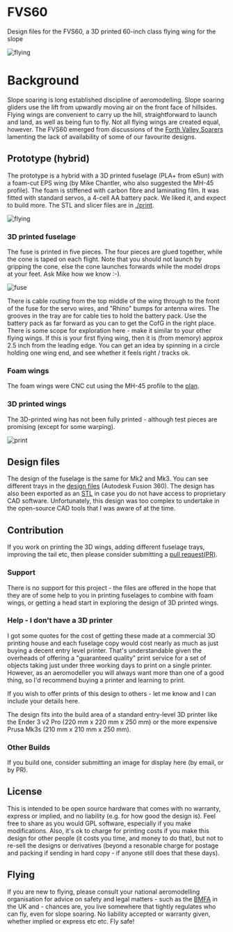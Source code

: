 # FVS60

Design files for the FVS60, a 3D printed 60-inch class flying wing for the slope

![flying](./img/complete.png)

# Background

Slope soaring is long established discipline of aeromodelling. Slope soaring gliders use the lift from upwardly moving air on the front face of hillsides. Flying wings are convenient to carry up the hill, straightforward to launch and land, as well as being fun to fly. Not all flying wings are created equal, however. The FVS60 emerged from discussions of the [Forth Valley Soarers](http://www.forthvalleysoarers.org.uk/) lamenting the lack of availability of some of our favourite designs.

## Prototype (hybrid)

The prototype is a hybrid with a 3D printed fuselage (PLA+ from eSun) with a foam-cut EPS wing (by Mike Chantler, who also suggested the MH-45 profile). The foam is stiffened with carbon fibre and laminating film. It was fitted with standard servos, a 4-cell AA battery pack. We liked it, and expect to build more. The STL and slicer files are in [./print](./print).

![flying](./img/flying.jpg)

### 3D printed fuselage

The fuse is printed in five pieces. The four pieces are glued together, while the cone is taped on each flight. Note that you should not launch by gripping the cone, else the cone launches forwards while the model drops at your feet. Ask Mike how we know :-).

![fuse](./img/fuse.png)

There is cable routing from the top middle of the wing through to the front of the fuse for the servo wires, and "Rhino" bumps for antenna wires. The grooves in the tray are for cable ties to hold the battery pack. Use the battery pack as far forward as you can to get the CofG in the right place. There is some scope for exploration here - make it similar to your other flying wings. If this is your first flying wing, then it is (from memory) approx 2.5 inch from the leading edge. You can get an idea by spinning in a circle holding one wing end, and see whether it feels right / tracks ok.

### Foam wings

The foam wings were CNC cut using the MH-45 profile to the [plan](./doc/plan.pdf).

### 3D printed wings

The 3D-printed wing has not been fully printed - although test pieces are promising (except for some warping).

![print](./img/print.jpg)

## Design files

The design of the fuselage is the same for Mk2 and Mk3. You can see different trays in the [design files](./3d/fvs60-mk3.f3z) (Autodesk Fusion 360). The design has also been exported as an [STL](./3d/fvs60-mk3.stl) in case you do not have access to proprietary CAD software. Unfortunately, this design was too complex to undertake in the open-source CAD tools that I was aware of at the time.

## Contribution

If you work on printing the 3D wings, adding different fuselage trays, improving the tail etc, then please consider submitting a [pull request(PR)](https://docs.github.com/en/pull-requests/collaborating-with-pull-requests/proposing-changes-to-your-work-with-pull-requests/creating-a-pull-request).

### Support

There is no support for this project - the files are offered in the hope that they are of some help to you in printing fuselages to combine with foam wings, or getting a head start in exploring the design of 3D printed wings. 

### Help - I don't have a 3D printer 

I got some quotes for the cost of getting these made at a commercial 3D printing house and each fuselage copy would cost nearly as much as just buying a decent entry level printer. That's understandable given the overheads of offering a "guaranteed quality" print service for a set of objects taking just under three working days to print on a single printer. However, as an aeromodeller you will always want more than one of a good thing, so I'd recommend buying a printer and learning to print. 

If you wish to offer prints of this design to others - let me know and I can include your details here. 

The design fits into the build area of a standard entry-level 3D printer like the Ender 3 v2 Pro (220 mm x 220 mm x 250 mm) or the more expensive Prusa Mk3s (210 mm x 210 mm x 250 mm).

### Other Builds

If you build one, consider submitting an image for display here (by email, or by PR).

## License

This is intended to be open source hardware that comes with no warranty, express or implied, and no liability (e.g. for how good the design is). Feel free to share as you would GPL software, especially if you make modifications. Also, it's ok to charge for printing costs if you make this design for other people (it costs you time, and money to do that), but not to re-sell the designs or derivatives (beyond a resonable charge for postage and packing if sending in hard copy - if anyone still does that these days). 


## Flying

If you are new to flying, please consult your national aeromodelling organisation for advice on safety and legal matters - such as the [BMFA](https://bmfa.org/) in the UK and  - chances are, you live somewhere that tightly regulates who can fly, even for slope soaring. No liability accepted or warranty given, whether implied or express etc etc. Fly safe!
